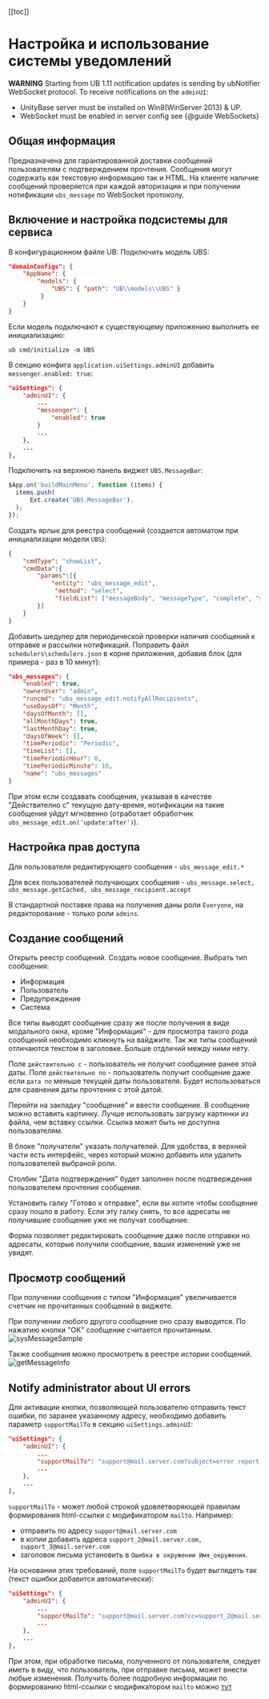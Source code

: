 ﻿[[toc]]

# Настройка и использование системы уведомлений

  **WARNING** Starting from UB 1.11 notification updates is sending by ubNotifier WebSocket protocol.
  To receive notifications on the `adminUI`:

   - UnityBase server must be installed on Win8(WinServer 2013) & UP.
   - WebSocket must be enabled in server config see {@guide WebSockets}

## Общая информация
Предназначена для гарантированной доставки сообщений пользователям с подтверждением прочтения.
Сообщения могут содержать как текстовую информацию так и HTML.
На клиенте наличие сообщений проверяется при каждой авторизации и при получении нотификации `ubs_message` по WebSocket протоколу.


## Включение и настройка подсистемы для сервиса
В конфигурационном файле UB:
Подключить модель UBS:  
```json
"domainConfigs": {
    "AppName": {
        "models": {
            "UBS": { "path": "UB\\models\\UBS" }
         }
    }
}       
```

Если модель подключают к существующему приложению выполнить ее инициализацию:  
```shell script
ub cmd/initialize -m UBS
```

В секцию конфига `application.uiSettings.adminUI` добавить `messenger.enabled: true`:  
```json
"uiSettings": {
    "adminUI": {
        ...
        "messenger": {
            "enabled": true
        }
        ...
    },
    ...
},
```

Подключить на верхнюю панель виджет `UBS.MessageBar`:    
```javascript
$App.on('buildMainMenu', function (items) {
  items.push(
      Ext.create('UBS.MessageBar'),
  );
});
```

Создать ярлык для реестра сообщений (создается автоматом при инициализации модели `UBS`):  
```json
{
    "cmdType": "showList",
    "cmdData":{ 
        "params":[{ 
            "entity": "ubs_message_edit", 
             "method": "select", 
             "fieldList": ["messageBody", "messageType", "complete", "startDate", "expireDate"]         
        }]
    }
}
```

Добавить шедулер для периодической проверки наличия сообщений к отправке и рассылки нотификаций.
Поправить файл `schedulers\schedulers.json` в корне приложения, добавив блок (для примера - раз в 10 минут):  
```json
"ubs_messages": {
    "enabled": true,
    "ownerUser": "admin",
    "runcmd": "ubs_message_edit.notifyAllRecipients",
    "useDaysOf": "Month",
    "daysOfMonth": [],
    "allMonthDays": true,
    "lastMonthDay": true,
    "daysOfWeek": [],
    "timePeriodic": "Periodic",
    "timeList": [],
    "timePeriodicHour": 0,
    "timePeriodicMinute": 10,
    "name": "ubs_messages"
}
```

При этом если создавать сообщения, указывая в качестве "Действително с" текущую дату-время, нотификации на такие сообщения
уйдут мгновенно (отработает обработчик `ubs_message_edit.on('update:after')`).

## Настройка прав доступа

Для пользователя редактирующего сообщения - `ubs_message_edit.*`

Для всех пользователей получающих сообщения - `ubs_message.select, ubs_message.getCached, ubs_message_recipient.accept`

В стандартной поставке права на получения даны роли `Everyone`, на редакторование - только роли `admins`.

## Создание сообщений
Открыть реестр сообщений. Создать новое сообщение. Выбрать тип сообщения:

 - Информация 
 - Пользователь 
 - Предупреждение
 - Система 

Все типы выводят сообщение сразу же после получения в виде модального окна, 
кроме "Информация" - для просмотра такого рода сообщений необходимо кликнуть на вайджите.
Так же типы сообщений отличаются текстом в заголовке. Больше отдличий между ними нету.

Поле `действительно с` - пользователь не получит сообщение ранее этой даты.
Поле `действительно по` -  пользователь получит сообщение даже если `дата по` меньше текущей даты пользователя. 
Будет использоваться для сравнения даты прочтения с этой датой.

Перейти на закладку "сообщение" и ввести сообщение. В сообщение можно вставить картинку.
Лучше использовать загрузку картинки из файла, чем вставку ссылки. Ссылка может быть не доступна пользователям.

В блоке "получатели" указать получателей. Для удобства, в верхней части есть интерфейс, через который можно добавить или удалить пользователей выбраной роли.

Столбик "Дата подтверждения" будет заполнен после подтверждения пользователем прочтения сообщения.

Установить галку "Готово к отправке", если вы хотите чтобы сообщение сразу пошло в работу.
Если эту галку снять, то все адресаты не получившие сообщение уже не получат сообщение. 

Форма позволяет редактировать сообщение даже после отправки но адресаты, которые получили сообщение, ваших изменений уже не увидят.

## Просмотр сообщений

При получении сообщения с типом "Информация" увеличивается счетчик не прочитанных сообщений в виджете.

При получении любого другого сообщение оно сразу выводится. По нажатию кнопки "ОК" сообщение считается прочитанным.
![sysMessageSample](img/sysMessageSample.png) 

Также сообщения можно просмотреть в реестре истории сообщений.
![getMessageInfo](img/getMessageInfo.png) 

## Notify administrator about UI errors

Для активации кнопки, позволяющей пользователю отправить текст ошибки, по заранее указанному адресу, необходимо
добавить параметр `supportMailTo` в секцию `uiSettings.adminUI`:

```json
"uiSettings": {
    "adminUI": {
        ...
        "supportMailTo": "support@mail.server.com?subject=error report for test environment"
        ...
    },
    ...
},
```
`supportMailTo` - может любой строкой удовлетворяющей правилам формирования html-ссылки с модификатором `mailto`.
Например:
 - отправить по адресу `support@mail.server.com`
 - в копии добавить адреса `support_2@mail.server.com, support_3@mail.server.com`
 - заголовок письма установить в `Ошибка в окружении Имя_окружения`.

На основании этих требований, поле `supportMailTo` будет выглядеть так (текст ошибки добавится автоматически):
```json
"uiSettings": {
    "adminUI": {
        ...
        "supportMailTo": "support@mail.server.com?cc=support_2@mail.server.com,support_3@mail.server.com&subject=Ошибка в окружении Имя_окружения"
        ...
    },
    ...
},
```
При этом, при обработке письма, полученного от пользователя, следует иметь в виду, что пользователь, при отправке письма,
может внести любые изменения.
Получить более подробную информации по формированию html-ссылки с модификатором `mailto` можно [тут](https://developer.mozilla.org/en-US/docs/Learn/HTML/Introduction_to_HTML/Creating_hyperlinks#e-mail_links)
